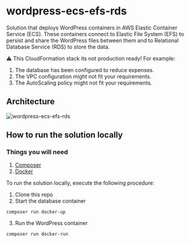 # wordpress-ecs-efs-rds

Solution that deploys WordPress containers in AWS Elastic Container Service (ECS). These containers connect to Elastic File System (EFS) to persist and share the WordPress files between them and to Relational Database Service (RDS) to store the data.

:warning: This CloudFormation stack its not production ready! For example:

1. The database has been configured to reduce expenses.
3. The VPC configuration might not fit your requirements.
4. The AutoScaling policy might not fit your requirements.

## Architecture

![wordpress-ecs-efs-rds](https://user-images.githubusercontent.com/4935587/149641137-dcede996-8228-4f76-8f7c-59146b851e49.png)

## How to run the solution locally

### Things you will need

1. [Composer](https://getcomposer.org/download/)
2. [Docker](https://docs.docker.com/get-docker/)

To run the solution locally, execute the following procedure:

1. Clone this repo
2. Start the database container

```
composer run docker-up
```

3. Run the WordPress container

```
composer run docker-run
```